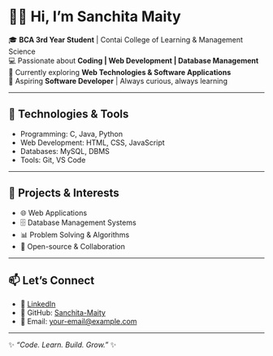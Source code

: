 # 👩‍💻 Hi, I’m Sanchita Maity  

🎓 **BCA 3rd Year Student** | Contai College of Learning & Management Science  
💻 Passionate about **Coding | Web Development | Database Management**  
🌱 Currently exploring **Web Technologies & Software Applications**  
🚀 Aspiring **Software Developer** | Always curious, always learning  

---

## 🔧 Technologies & Tools
- Programming: C, Java, Python  
- Web Development: HTML, CSS, JavaScript  
- Databases: MySQL, DBMS  
- Tools: Git, VS Code  

---

## 📌 Projects & Interests
- 🌐 Web Applications  
- 🗄️ Database Management Systems  
- 📊 Problem Solving & Algorithms  
- 🤝 Open-source & Collaboration  

---

## 📫 Let’s Connect
- 💼 [LinkedIn](https://www.linkedin.com/in/sanchita-maity799/)  
- 🌟 GitHub: [Sanchita-Maity](https://github.com/Sanchita-Maity)  
- 📧 Email: your-email@example.com  

---

✨ *“Code. Learn. Build. Grow.”* ✨

